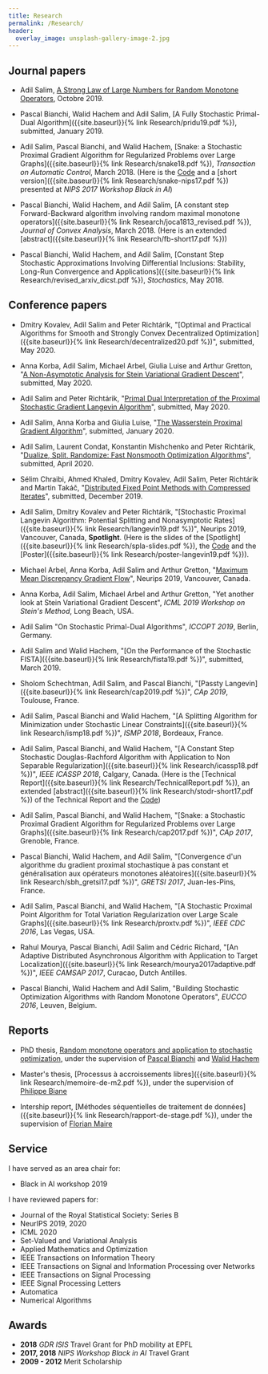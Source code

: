 ```yaml
---
title: Research
permalink: /Research/
header:
  overlay_image: unsplash-gallery-image-2.jpg
---
```


## Journal papers

- Adil Salim, [A Strong Law of Large Numbers for Random Monotone Operators](https://arxiv.org/abs/1910.04405), Octobre 2019. 

- Pascal Bianchi, Walid Hachem and Adil Salim, [A Fully Stochastic Primal-Dual Algorithm]({{site.baseurl}}{% link Research/pridu19.pdf %}), submitted, January 2019. 

- Adil Salim, Pascal Bianchi, and Walid Hachem, [Snake: a Stochastic Proximal Gradient Algorithm for Regularized Problems over Large Graphs]({{site.baseurl}}{% link Research/snake18.pdf %}), _Transaction on Automatic Control_, March 2018. (Here is the [Code](https://github.com/adil-salim/Snake) and a [short version]({{site.baseurl}}{% link Research/snake-nips17.pdf %}) presented at _NIPS 2017 Workshop Black in AI_)

- Pascal Bianchi, Walid Hachem, and Adil Salim, [A constant step Forward-Backward algorithm involving random maximal monotone operators]({{site.baseurl}}{% link Research/joca1813_revised.pdf %}), _Journal of Convex Analysis_, March 2018. (Here is an extended [abstract]({{site.baseurl}}{% link Research/fb-short17.pdf %}))

- Pascal Bianchi, Walid Hachem, and Adil Salim, [Constant Step Stochastic Approximations Involving Differential Inclusions: Stability, Long-Run Convergence and Applications]({{site.baseurl}}{% link Research/revised_arxiv_dicst.pdf %}), _Stochastics_, May 2018. 

## Conference papers

- Dmitry Kovalev, Adil Salim and Peter Richtárik, "[Optimal and Practical Algorithms for Smooth and Strongly Convex Decentralized Optimization]({{site.baseurl}}{% link Research/decentralized20.pdf %})", submitted, May 2020.

- Anna Korba, Adil Salim, Michael Arbel, Giulia Luise and Arthur Gretton, "[A Non-Asymptotic Analysis for Stein Variational Gradient Descent](https://arxiv.org/abs/2006.09797)", submitted, May 2020. 

- Adil Salim and Peter Richtárik, "[Primal Dual Interpretation of the Proximal Stochastic Gradient Langevin Algorithm](https://arxiv.org/abs/2006.09270)", submitted, May 2020. 

- Adil Salim, Anna Korba and Giulia Luise, "[The Wasserstein Proximal Gradient Algorithm](https://arxiv.org/abs/2002.03035)", submitted, January 2020. 

- Adil Salim, Laurent Condat, Konstantin Mishchenko and Peter Richtárik, "[Dualize, Split, Randomize: Fast Nonsmooth Optimization Algorithms](https://arxiv.org/abs/2004.02635)", submitted, April 2020. 

- Sélim Chraibi, Ahmed Khaled, Dmitry Kovalev, Adil Salim, Peter Richtárik and Martin Takáč, "[Distributed Fixed Point Methods with Compressed Iterates](https://arxiv.org/abs/1912.09925)", submitted, December 2019. 

- Adil Salim, Dmitry Kovalev and Peter Richtárik, "[Stochastic Proximal Langevin Algorithm: Potential Splitting and Nonasymptotic Rates]({{site.baseurl}}{% link Research/langevin19.pdf %})", Neurips 2019, Vancouver, Canada, **Spotlight**. (Here is the slides of the [Spotlight]({{site.baseurl}}{% link Research/spla-slides.pdf %}), the [Code](https://github.com/adil-salim/SPLA) and the [Poster]({{site.baseurl}}{% link Research/poster-langevin19.pdf %})).

- Michael Arbel, Anna Korba, Adil Salim and Arthur Gretton, "[Maximum Mean Discrepancy Gradient Flow](https://arxiv.org/abs/1906.04370)", Neurips 2019, Vancouver, Canada.

- Anna Korba, Adil Salim, Michael Arbel and Arthur Gretton, "Yet another look at Stein Variational Gradient Descent", _ICML 2019 Workshop on Stein's Method_, Long Beach, USA.

- Adil Salim "On Stochastic Primal-Dual Algorithms", _ICCOPT 2019_, Berlin, Germany. 

- Adil Salim and Walid Hachem, "[On the Performance of the Stochastic FISTA]({{site.baseurl}}{% link Research/fista19.pdf %})", submitted, March 2019. 

- Sholom Schechtman, Adil Salim, and Pascal Bianchi, "[Passty Langevin]({{site.baseurl}}{% link Research/cap2019.pdf %})", _CAp 2019_, Toulouse, France.

- Adil Salim, Pascal Bianchi and Walid Hachem, "[A Splitting Algorithm for Minimization under Stochastic Linear Constraints]({{site.baseurl}}{% link Research/ismp18.pdf %})", _ISMP 2018_, Bordeaux, France. 

- Adil Salim, Pascal Bianchi, and Walid Hachem, "[A Constant Step Stochastic Douglas-Rachford Algorithm with Application to Non Separable Regularization]({{site.baseurl}}{% link Research/icassp18.pdf %})", _IEEE ICASSP 2018_, Calgary, Canada. (Here is the [Technical Report]({{site.baseurl}}{% link Research/TechnicalReport.pdf %}), an extended [abstract]({{site.baseurl}}{% link Research/stodr-short17.pdf %}) of the Technical Report and the [Code](https://github.com/adil-salim/Stochastic-DR))


- Adil Salim, Pascal Bianchi, and Walid Hachem, "[Snake: a Stochastic Proximal Gradient Algorithm for Regularized Problems over Large Graphs]({{site.baseurl}}{% link Research/cap2017.pdf %})", _CAp 2017_, Grenoble, France.


- Pascal Bianchi, Walid Hachem, and Adil Salim, "[Convergence d'un algorithme du gradient proximal stochastique à pas constant et généralisation aux opérateurs monotones aléatoires]({{site.baseurl}}{% link Research/sbh_gretsi17.pdf %})", _GRETSI 2017_, Juan-les-Pins, France.


- Adil Salim, Pascal Bianchi, and Walid Hachem, "[A Stochastic Proximal Point Algorithm for Total Variation Regularization over Large Scale Graphs]({{site.baseurl}}{% link Research/proxtv.pdf %})", _IEEE CDC 2016_, Las Vegas, USA.


- Rahul Mourya, Pascal Bianchi, Adil Salim and Cédric Richard, "[An Adaptive Distributed Asynchronous Algorithm with Application to Target Localization]({{site.baseurl}}{% link Research/mourya2017adaptive.pdf %})", _IEEE CAMSAP 2017_, Curacao, Dutch Antilles. 

- Pascal Bianchi, Walid Hachem and Adil Salim, "Building Stochastic Optimization Algorithms with Random Monotone Operators", _EUCCO 2016_, Leuven, Belgium. 


## Reports
- PhD thesis, [Random monotone operators and application to stochastic optimization](
https://pastel.archives-ouvertes.fr/tel-01960496/document), under the supervision of [Pascal Bianchi](https://bianchi.wp.imt.fr/) and [Walid Hachem](http://www-syscom.univ-mlv.fr/~whachem/)

- Master's thesis, [Processus à accroissements libres]({{site.baseurl}}{% link Research/memoire-de-m2.pdf %}), under the supervision of [Philippe Biane](http://igm.univ-mlv.fr/~biane/)

- Intership report, [Méthodes séquentielles de traitement de données]({{site.baseurl}}{% link Research/rapport-de-stage.pdf %}), under the supervision of [Florian Maire](https://maths.ucd.ie/~fmaire/)

## Service

I have served as an area chair for:

- Black in AI workshop 2019

I have reviewed papers for:

- Journal of the Royal Statistical Society: Series B
- NeurIPS 2019, 2020
- ICML 2020
- Set-Valued and Variational Analysis
- Applied Mathematics and Optimization
- IEEE Transactions on Information Theory
- IEEE Transactions on Signal and Information Processing over Networks
- IEEE Transactions on Signal Processing
- IEEE Signal Processing Letters
- Automatica
- Numerical Algorithms


## Awards

- **2018** _GDR ISIS_ Travel Grant for PhD mobility at EPFL
- **2017, 2018** _NIPS Workshop Black in AI_ Travel Grant
- **2009 - 2012** Merit Scholarship
